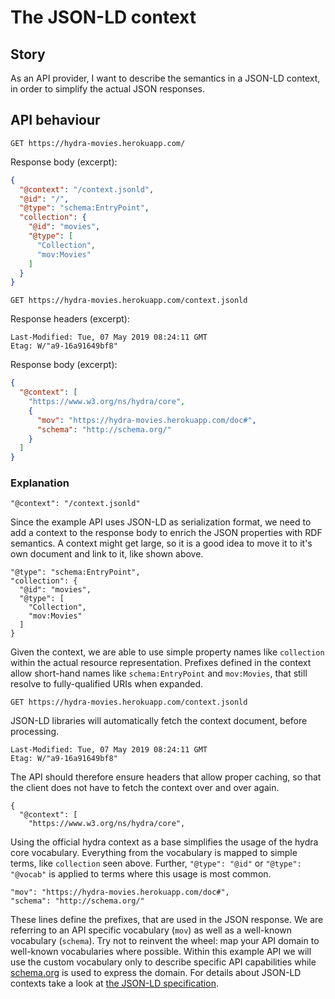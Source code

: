 # The JSON-LD context

## Story

As an API provider, I want to describe the semantics in a JSON-LD context, in order to simplify the actual JSON responses.

## API behaviour

```http
GET https://hydra-movies.herokuapp.com/
```

Response body (excerpt):

```json
{
  "@context": "/context.jsonld",
  "@id": "/",
  "@type": "schema:EntryPoint",
  "collection": {
    "@id": "movies",
    "@type": [
      "Collection",
      "mov:Movies"
    ]
  }
}
```

```http
GET https://hydra-movies.herokuapp.com/context.jsonld
```

Response headers (excerpt):

```http
Last-Modified: Tue, 07 May 2019 08:24:11 GMT
Etag: W/"a9-16a91649bf8"
```

Response body (excerpt):

```json
{
  "@context": [
    "https://www.w3.org/ns/hydra/core",
    {
      "mov": "https://hydra-movies.herokuapp.com/doc#",
      "schema": "http://schema.org/"
    }
  ]
}
```

### Explanation

```
"@context": "/context.jsonld"
```

Since the example API uses JSON-LD as serialization format, we need to add a context to the response body to enrich the JSON properties with RDF semantics. A context might get large, so it is a good idea to move it to it's own document and link to it, like shown above.

```
"@type": "schema:EntryPoint",
"collection": {
  "@id": "movies",
  "@type": [
    "Collection",
    "mov:Movies"
  ]
}
```

Given the context, we are able to use simple property names like `collection` within the actual resource representation. Prefixes defined in the context allow short-hand names like `schema:EntryPoint` and `mov:Movies`, that still resolve to fully-qualified URIs when expanded.

```http
GET https://hydra-movies.herokuapp.com/context.jsonld
```

JSON-LD libraries will automatically fetch the context document, before processing.

```http
Last-Modified: Tue, 07 May 2019 08:24:11 GMT
Etag: W/"a9-16a91649bf8"
```

The API should therefore ensure headers that allow proper caching, so that the client does not have to fetch the context over and over again.

```
{
  "@context": [
    "https://www.w3.org/ns/hydra/core",
```

Using the official hydra context as a base simplifies the usage of the hydra core vocabulary. Everything from the vocabulary is mapped to simple terms, like `collection` seen above. Further, `"@type": "@id"` or `"@type": "@vocab"` is applied to terms where this usage is most common.

```
"mov": "https://hydra-movies.herokuapp.com/doc#",
"schema": "http://schema.org/"
```

These lines define the prefixes, that are used in the JSON response. We are referring to an API specific vocabulary (`mov`) as well as a well-known vocabulary (`schema`). Try not to reinvent the wheel: map your API domain to well-known vocabularies where possible. Within this example API we will use the custom vocabulary only to describe specific API capabilities while [schema.org](http://schema.org/) is used to express the domain. For details about JSON-LD contexts take a look at [the JSON-LD specification](https://w3c.github.io/json-ld-syntax/#the-context).
